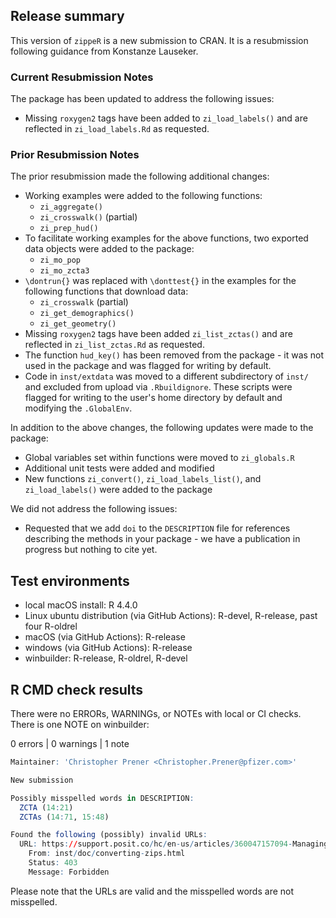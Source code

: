 ## Release summary
This version of `zippeR` is a new submission to CRAN. It is a resubmission following guidance from Konstanze Lauseker. 

### Current Resubmission Notes
The package has been updated to address the following issues:

* Missing `roxygen2` tags have been added to `zi_load_labels()` and are reflected in `zi_load_labels.Rd` as requested.

### Prior Resubmission Notes
The prior resubmission made the following additional changes:

* Working examples were added to the following functions:
  * `zi_aggregate()`
  * `zi_crosswalk()` (partial)
  * `zi_prep_hud()`
* To facilitate working examples for the above functions, two exported data objects were added to the package:
  * `zi_mo_pop`
  * `zi_mo_zcta3`
* `\dontrun{}` was replaced with `\donttest{}` in the examples for the following functions that download data:
  * `zi_crosswalk` (partial)
  * `zi_get_demographics()`
  * `zi_get_geometry()`
* Missing `roxygen2` tags have been added `zi_list_zctas()` and are reflected in `zi_list_zctas.Rd` as requested.
* The function `hud_key()` has been removed from the package - it was not used in the package and was flagged for writing by default.
* Code in `inst/extdata` was moved to a different subdirectory of `inst/` and excluded from upload via `.Rbuildignore`. These scripts were flagged for writing to the user's home directory by default and modifying the `.GlobalEnv`.

In addition to the above changes, the following updates were made to the package:

* Global variables set within functions were moved to `zi_globals.R`
* Additional unit tests were added and modified
* New functions `zi_convert()`, `zi_load_labels_list()`, and `zi_load_labels()` were added to the package

We did not address the following issues:

* Requested that we add `doi` to the `DESCRIPTION` file for references describing the methods in your package - we have a publication in progress but nothing to cite yet.

## Test environments
* local macOS install: R 4.4.0
* Linux ubuntu distribution (via GitHub Actions): R-devel, R-release, past four R-oldrel
* macOS (via GitHub Actions): R-release
* windows (via GitHub Actions): R-release
* winbuilder: R-release, R-oldrel, R-devel

## R CMD check results
There were no ERRORs, WARNINGs, or NOTEs with local or CI checks. There is one NOTE on winbuilder:

0 errors | 0 warnings | 1 note

```r
Maintainer: 'Christopher Prener <Christopher.Prener@pfizer.com>'

New submission

Possibly misspelled words in DESCRIPTION:
  ZCTA (14:21)
  ZCTAs (14:71, 15:48)

Found the following (possibly) invalid URLs:
  URL: https://support.posit.co/hc/en-us/articles/360047157094-Managing-R-with-Rprofile-Renviron-Rprofile-site-Renviron-site-rsession-conf-and-repos-conf
    From: inst/doc/converting-zips.html
    Status: 403
    Message: Forbidden
```

Please note that the URLs are valid and the misspelled words are not misspelled.


